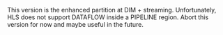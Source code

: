 This version is the enhanced partition at DIM + streaming. 
Unfortunately, HLS does not support DATAFLOW inside a PIPELINE region. 
Abort this version for now and maybe useful in the future.
